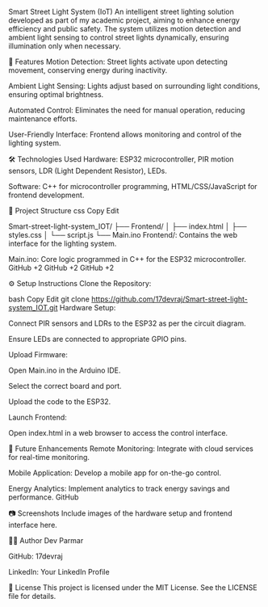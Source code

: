 Smart Street Light System (IoT)
An intelligent street lighting solution developed as part of my academic project, aiming to enhance energy efficiency and public safety. The system utilizes motion detection and ambient light sensing to control street lights dynamically, ensuring illumination only when necessary.

🚀 Features
Motion Detection: Street lights activate upon detecting movement, conserving energy during inactivity.

Ambient Light Sensing: Lights adjust based on surrounding light conditions, ensuring optimal brightness.

Automated Control: Eliminates the need for manual operation, reducing maintenance efforts.

User-Friendly Interface: Frontend allows monitoring and control of the lighting system.

🛠️ Technologies Used
Hardware: ESP32 microcontroller, PIR motion sensors, LDR (Light Dependent Resistor), LEDs.

Software: C++ for microcontroller programming, HTML/CSS/JavaScript for frontend development.

📁 Project Structure
css
Copy
Edit

Smart-street-light-system_IOT/
├── Frontend/
│   ├── index.html
│   ├── styles.css
│   └── script.js
└── Main.ino
Frontend/: Contains the web interface for the lighting system.

Main.ino: Core logic programmed in C++ for the ESP32 microcontroller.
GitHub
+2
GitHub
+2
GitHub
+2

⚙️ Setup Instructions
Clone the Repository:

bash
Copy
Edit
git clone https://github.com/17devraj/Smart-street-light-system_IOT.git
Hardware Setup:

Connect PIR sensors and LDRs to the ESP32 as per the circuit diagram.

Ensure LEDs are connected to appropriate GPIO pins.

Upload Firmware:

Open Main.ino in the Arduino IDE.

Select the correct board and port.

Upload the code to the ESP32.

Launch Frontend:

Open index.html in a web browser to access the control interface.

🔧 Future Enhancements
Remote Monitoring: Integrate with cloud services for real-time monitoring.

Mobile Application: Develop a mobile app for on-the-go control.

Energy Analytics: Implement analytics to track energy savings and performance.
GitHub

📷 Screenshots
Include images of the hardware setup and frontend interface here.

👨‍💻 Author
Dev Parmar

GitHub: 17devraj

LinkedIn: Your LinkedIn Profile

📄 License
This project is licensed under the MIT License. See the LICENSE file for details.
